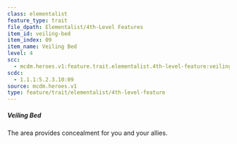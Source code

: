 ```yaml
---
class: elementalist
feature_type: trait
file_dpath: Elementalist/4th-Level Features
item_id: veiling-bed
item_index: 09
item_name: Veiling Bed
level: 4
scc:
  - mcdm.heroes.v1:feature.trait.elementalist.4th-level-feature:veiling-bed
scdc:
  - 1.1.1:5.2.3.10:09
source: mcdm.heroes.v1
type: feature/trait/elementalist/4th-level-feature
---
```


##### Veiling Bed

The area provides concealment for you and your allies.
